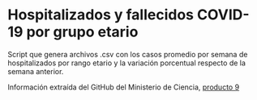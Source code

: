# Hospitalizados y fallecidos COVID-19 por grupo etario

Script que genera archivos .csv con los casos promedio por semana de hospitalizados por rango etario y la variación porcentual respecto de la semana anterior.

Información extraída del GitHub del Ministerio de Ciencia, [producto 9](https://github.com/MinCiencia/Datos-COVID19/tree/master/output/producto9) 